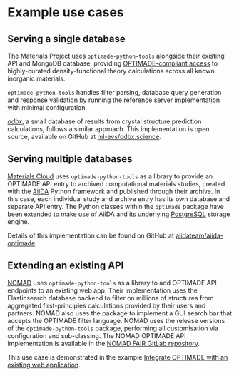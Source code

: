 # Example use cases

## Serving a single database

The [Materials Project](https://materialsproject.org) uses `optimade-python-tools` alongside their existing API and MongoDB database, providing [OPTIMADE-compliant access](https://optimade.materialsproject.org) to highly-curated density-functional theory calculations across all known inorganic materials.

`optimade-python-tools` handles filter parsing, database query generation and response validation by running the reference server implementation with minimal configuration.

[*odbx*](https://odbx.science), a small database of results from crystal structure prediction calculations, follows a similar approach.
This implementation is open source, available on GitHub at [ml-evs/odbx.science](https://github.com/ml-evs/odbx.science).

## Serving multiple databases

[Materials Cloud](https://materialscloud.org) uses `optimade-python-tools` as a library to provide an OPTIMADE API entry to archived computational materials studies, created with the [AiiDA](https://aiida.net) Python framework and published through their archive.
In this case, each individual study and archive entry has its own database and separate API entry.
The Python classes within the `optimade` package have been extended to make use of AiiDA and its underlying [PostgreSQL](https://postgresql.org) storage engine.

Details of this implementation can be found on GitHub at [aiidateam/aiida-optimade](https://github.com/aiidateam/aiida-optimade).

## Extending an existing API

[NOMAD](https://nomad-lab.eu/) uses `optimade-python-tools` as a library to add OPTIMADE API endpoints to an existing web app.
Their implementation uses the Elasticsearch database backend to filter on millions of structures from aggregated first-principles calculations provided by their users and partners.
NOMAD also uses the package to implement a GUI search bar that accepts the OPTIMADE filter language.
NOMAD uses the release versions of the `optimade-python-tools` package, performing all customisation via configuration and sub-classing.
The NOMAD OPTIMADE API implementation is available in the [NOMAD FAIR GitLab repository](https://gitlab.mpcdf.mpg.de/nomad-lab/nomad-FAIR).

This use case is demonstrated in the example [Integrate OPTIMADE with an existing web application](integrated.md).
